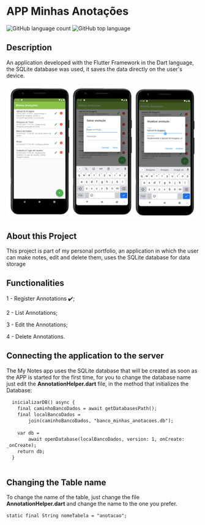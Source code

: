 # APP Minhas Anotações

![GitHub language count](https://img.shields.io/github/languages/count/jailsonjpo/minhas_anotacoes)
![GitHub top language](https://img.shields.io/github/languages/top/jailsonjpo/minhas_anotacoes)

## Description

An application developed with the Flutter Framework in the Dart language, the SQLite database was used, it saves the data directly on the user's device.  

<p><a target="_blank" rel="noopener noreferrer" href="https://github.com/jailsonjpo/minhas_anotacoes/blob/master/minhasAnotacoes_Flutter.png"><img src="https://github.com/jailsonjpo/minhas_anotacoes/blob/master/minhasAnotacoes_Flutter.png" alt="Preview-Screens" style="max-width:100%;"></a></p>

## About this Project

This project is part of my personal portfolio, an application in which the user can make notes, edit and delete them, uses the SQLite database for data storage

## Functionalities

1 - Register Annotations :heavy_check_mark:;

2 - List Annotations;

3 - Edit the Annotations;

4 - Delete Annotations.


## Connecting the application to the server


The My Notes app uses the SQLite database that will be created as soon as the APP is started for the first time, for you to change the database name just edit the **AnnotationHelper.dart** file, in the method that initializes the Database:


```
  inicializarDB() async {
    final caminhoBancoDados = await getDatabasesPath();
    final localBancoDados =
        join(caminhoBancoDados, "banco_minhas_anotacoes.db");

    var db =
        await openDatabase(localBancoDados, version: 1, onCreate: _onCreate);
    return db;
  } 
  
  ```
  
  ## Changing the Table name
  
  To change the name of the table, just change the file **AnnotationHelper.dart** and change the name to the one you prefer.
  ```
  static final String nomeTabela = "anotacao";
  
  ```
  
  
  



